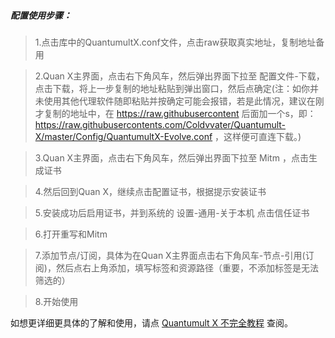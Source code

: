 ##### 配置使用步骤：
> 1.点击库中的QuantumultX.conf文件，点击raw获取真实地址，复制地址备用

> 2.Quan X主界面，点击右下角风车，然后弹出界面下拉至 配置文件-下载，点击下载，将上一步复制的地址粘贴到弹出窗口，然后点确定(注：如你并未使用其他代理软件随即粘贴并按确定可能会报错，若是此情况，建议在刚才复制的地址中，在 https://raw.githubusercontent 后面加一个s，即：https://raw.githubusercontents.com/Coldvvater/Quantumult-X/master/Config/QuantumultX-Evolve.conf ，这样便可直连下载。)

> 3.Quan X主界面，点击右下角风车，然后弹出界面下拉至 Mitm ，点击生成证书

> 4.然后回到Quan X，继续点击配置证书，根据提示安装证书

> 5.安装成功后启用证书，并到系统的 设置-通用-关于本机 点击信任证书

> 6.打开重写和Mitm

> 7.添加节点/订阅，具体为在Quan X主界面点击右下角风车-节点-引用(订阅)，然后点右上角添加，填写标签和资源路径（重要，不添加标签是无法筛选的）

> 8.开始使用

如想更详细更具体的了解和使用，请点 [Quantumult X 不完全教程](https://www.notion.so/Quantumult-X-1d32ddc6e61c4892ad2ec5ea47f00917#08b1dc5db23349a6b6d2720ed77f9235) 查阅。
